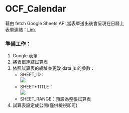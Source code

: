 # OCF_Calendar

藉由 fetch Google Sheets API,當表單送出後會呈現在日曆上  
表單連結：[Link](https://forms.gle/C9aQBrgSt4w7aC7d7)

### 準備工作：

1. Google 表單
2. 將表單連結試算表
3. 依照試算表的網址並更改 data.js 的參數：
   - SHEET_ID：  
![](https://upload.cc/i1/2023/05/31/8ZOAVo.png)
   - SHEET\*TITLE：  
![](https://upload.cc/i1/2023/05/31/8ThSrA.png)
   - SHEET_RANGE：預設為整張試算表
4. 試算表設定成公開(僅供檢視即可)
